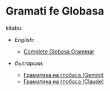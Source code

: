 # Gramati fe Globasa

kitabu:

- *English:*
  - [Complete Globasa Grammar](./eng/)

- *български:*
  - [Граматика на глобаса (Gemini)](./bg-gemini/)
  - [Граматика на глобаса (Claude)](./bg-claude/)

<!--
- *español:*
  - [Gramática completa de Globasa](./spa/)
-->
